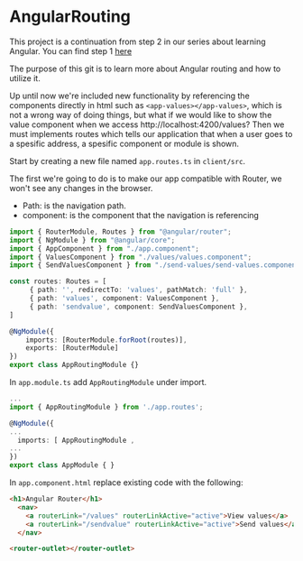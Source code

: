# AngularRouting
This project is a continuation from step 2 in our series about learning Angular.
You can find step 1 [here](https://github.com/InmetaTrondheim/Angular-DotNetStarter)

The purpose of this git is to learn more about Angular routing and how to utilize it.

Up until now we're included new functionality by referencing the components directly in html such as `<app-values></app-values>`, which is not a wrong way of doing things, but what if we would like to show the value component when we access http://localhost:4200/values? Then we must implements routes which tells our application that when a user goes to a spesific address, a spesific component or module is shown.

Start by creating a new file named `app.routes.ts` in `client/src`.

The first we're going to do is to make our app compatible with Router, we won't see any changes in the browser.

- Path: is the navigation path.
- component: is the component that the navigation is referencing

```typescript
import { RouterModule, Routes } from "@angular/router";
import { NgModule } from "@angular/core";
import { AppComponent } from "./app.component";
import { ValuesComponent } from "./values/values.component";
import { SendValuesComponent } from "./send-values/send-values.component";

const routes: Routes = [
     { path: '', redirectTo: 'values', pathMatch: 'full' },
     { path: 'values', component: ValuesComponent },
     { path: 'sendvalue', component: SendValuesComponent },
]

@NgModule({
    imports: [RouterModule.forRoot(routes)],
    exports: [RouterModule]
})
export class AppRoutingModule {}
```

In `app.module.ts` add `AppRoutingModule` under import.
```typescript
...
import { AppRoutingModule } from './app.routes';

@NgModule({
...
  imports: [ AppRoutingModule ,
...
})
export class AppModule { }
```

In `app.component.html` replace existing code  with the following:
```html
<h1>Angular Router</h1>
  <nav>
    <a routerLink="/values" routerLinkActive="active">View values</a>
    <a routerLink="/sendvalue" routerLinkActive="active">Send values</a>
  </nav>

<router-outlet></router-outlet>
```